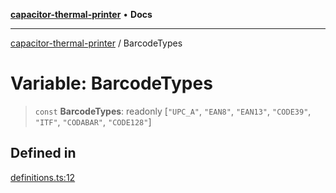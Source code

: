 [**capacitor-thermal-printer**](../README.md) • **Docs**

***

[capacitor-thermal-printer](../README.md) / BarcodeTypes

# Variable: BarcodeTypes

> `const` **BarcodeTypes**: readonly [`"UPC_A"`, `"EAN8"`, `"EAN13"`, `"CODE39"`, `"ITF"`, `"CODABAR"`, `"CODE128"`]

## Defined in

[definitions.ts:12](https://github.com/Malik12tree/capacitor-thermal-printer/blob/13f24ad9c51afbc330a0f5ba3a6781455547e5a3/src/definitions.ts#L12)
